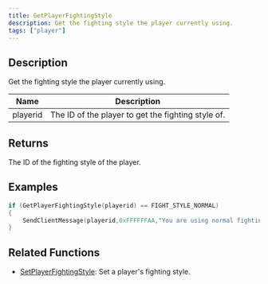 ```yaml
---
title: GetPlayerFightingStyle
description: Get the fighting style the player currently using.
tags: ["player"]
---
```


<VersionWarn version='SA-MP 0.3a' />

## Description

Get the fighting style the player currently using.

| Name     | Description                                        |
| -------- | -------------------------------------------------- |
| playerid | The ID of the player to get the fighting style of. |

## Returns

The ID of the fighting style of the player.

## Examples

```c
if (GetPlayerFightingStyle(playerid) == FIGHT_STYLE_NORMAL)
{
    SendClientMessage(playerid,0xFFFFFFAA,"You are using normal fighting style!");
}
```

## Related Functions

- [SetPlayerFightingStyle](SetPlayerFightingStyle): Set a player's fighting style.
